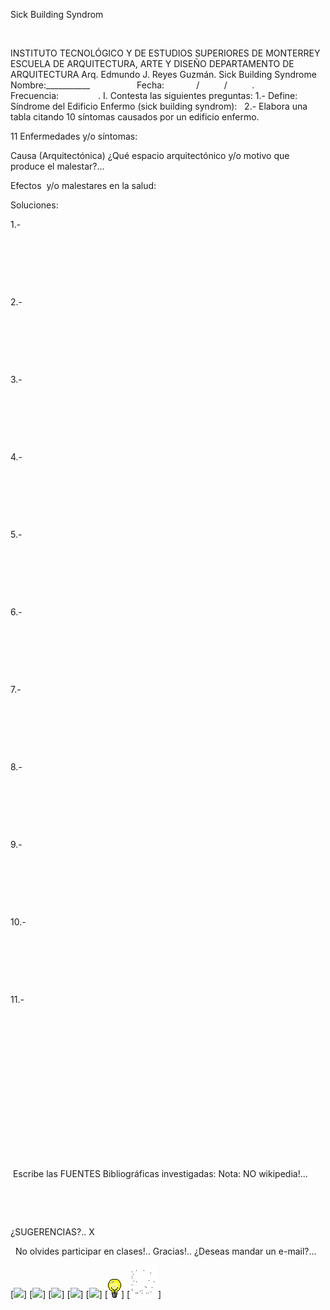 

Sick Building 
 Syndrom 




 


INSTITUTO TECNOLÓGICO Y DE 
 ESTUDIOS SUPERIORES DE MONTERREY
ESCUELA DE ARQUITECTURA, ARTE 
 Y DISEÑO
DEPARTAMENTO DE 
 ARQUITECTURA
Arq. Edmundo J. 
 Reyes Guzmán.
Sick Building 
 Syndrome
 
Nombre:___________                   
 Fecha:             
 /          
 /          
 .            
 Frecuencia:                
 .
I. Contesta las siguientes 
 preguntas:
1.- Define: Síndrome del Edificio Enfermo (sick 
 building syndrom):
 
2.- Elabora una tabla citando 10 síntomas causados 
 por un edificio enfermo. 





11 Enfermedades y/o síntomas: 
 

Causa 
 (Arquitectónica)
¿Qué espacio arquitectónico y/o motivo que 
 produce el malestar?...

Efectos  y/o malestares en la 
 salud:
 

Soluciones:
 


1.-
 
 
 

 

 

 


2.-
 
 
 

 

 

 


3.-
 
 
 

 

 

 


4.-
 
 
 

 

 

 


5.-
 
 
 

 

 

 


6.-
 
 
 

 

 

 


7.-
 
 
 

 

 

 


8.-
 
 
 

 

 

 


9.-
 
 
 

 

 

 


10.-
 
 
 

 

 

 


11.-
 
 
 

 

 

 





 
    

       









      


 
 
 


 

 Escribe las FUENTES Bibliográficas 
 investigadas: 
Nota:
NO wikipedia!...
  
 
 
 

 








¿SUGERENCIAS?.. 
X


  No olvides participar en 
 clases!.. 
Gracias!..
 ¿Deseas mandar un e-mail?...


[![](pug_files/content/M2.18/Sick%20Building.2.jpg)]
[![](pug_files/content/M2.18/Sick%20Building%20Syndrom%20.8.jpg)]
[![](pug_files/content/M2.18/Sick%20Building.jpg)]
[![](pug_files/content/M2.18/Sick%20Building%20Syndrom.6.jpg)]
[![](pug_files/content/M2.18/Sick%20Building..gif)]
[![](pug_files/content/M2.18/sugerencias.gif)]
[![](pug_files/content/M2.18/email_41.gif)]
